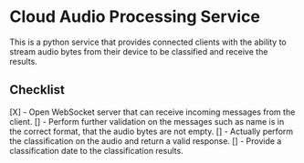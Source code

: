 # Cloud Audio Processing Service

This is a python service that provides connected clients with the ability to stream audio bytes from their device to be classified and receive the results.


## Checklist

[X] - Open WebSocket server that can receive incoming messages from the client.
[] - Perform further validation on the messages such as name is in the correct format, that the audio bytes are not empty.
[] - Actually perform the classification on the audio and return a valid response.
[] - Provide a classification date to the classification results.
